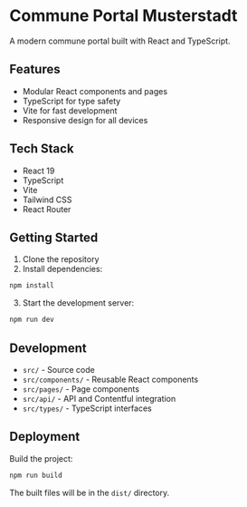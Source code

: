 # Commune Portal Musterstadt

A modern commune portal built with React and TypeScript.

## Features

- Modular React components and pages
- TypeScript for type safety
- Vite for fast development
- Responsive design for all devices

## Tech Stack

- React 19
- TypeScript
- Vite
- Tailwind CSS
- React Router

## Getting Started

1. Clone the repository
2. Install dependencies:
```bash
npm install
```

3. Start the development server:
```bash
npm run dev
```

## Development

- `src/` - Source code
- `src/components/` - Reusable React components
- `src/pages/` - Page components
- `src/api/` - API and Contentful integration
- `src/types/` - TypeScript interfaces

## Deployment

Build the project:
```bash
npm run build
```

The built files will be in the `dist/` directory.
